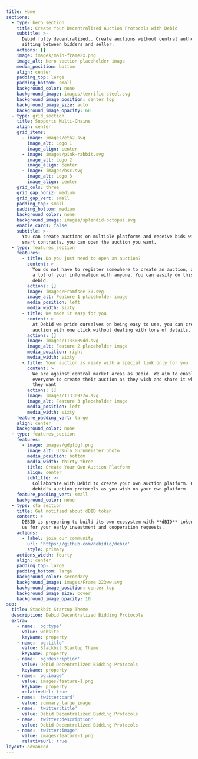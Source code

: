 ```yaml
---
title: Home
sections:
  - type: hero_section
    title: Create Your Decentralized Auction Protocols with Debid
    subtitle: >-
      Debid fully decentralized.. Create auctions without central authority
      sitting between bidders and seller.
    actions: []
    image: images/main-frame2x.png
    image_alt: Hero section placeholder image
    media_position: bottom
    align: center
    padding_top: large
    padding_bottom: small
    background_color: none
    background_image: images/terrific-steel.svg
    background_image_position: center top
    background_image_size: auto
    background_image_opacity: 60
  - type: grid_section
    title: Supports Multi-Chains
    align: center
    grid_items:
      - image: images/eth2.svg
        image_alt: Logo 1
        image_align: center
      - image: images/pink-rabbit.svg
        image_alt: Logo 2
        image_align: center
      - image: images/bsc.svg
        image_alt: Logo 3
        image_align: center
    grid_cols: three
    grid_gap_horiz: medium
    grid_gap_vert: small
    padding_top: small
    padding_bottom: medium
    background_color: none
    background_image: images/splendid-octopus.svg
    enable_cards: false
    subtitle: >-
      You can create auctions on multiple platforms and receive bids with Debid
      smart contracts, you can open the auction you want.
  - type: features_section
    features:
      - title: Do you just need to open an auction?
        content: >
          You do not have to register somewhere to create an auction, and share
          a lot of your information with anyone. You can easily do this by using
          debid.
        actions: []
        image: images/Framfsee 30.svg
        image_alt: Feature 1 placeholder image
        media_position: left
        media_width: sixty
      - title: We made it easy for you
        content: >
          At Debid we pride ourselves on being easy to use, you can create your
          auction with one click without dealing with tons of details.
        actions: []
        image: images/1133089dd.svg
        image_alt: Feature 2 placeholder image
        media_position: right
        media_width: sixty
      - title: Your auction is ready with a special link only for you
        content: >
          We are against central market areas as Debid. We aim to enable
          everyone to create their auction as they wish and share it wherever
          they want
        actions: []
        image: images/11330922w.svg
        image_alt: Feature 3 placeholder image
        media_position: left
        media_width: sixty
    feature_padding_vert: large
    align: center
    background_color: none
  - type: features_section
    features:
      - image: images/gdgfdgf.png
        image_alt: Ursula Gurnmeister photo
        media_position: bottom
        media_width: thirty-three
        title: Create Your Own Auction Platform
        align: center
        subtitle: >-
          Collaborate with Debid to create your own auction platform. Organize
          debid's auction protocols as you wish on your own platform
    feature_padding_vert: small
    background_color: none
  - type: cta_section
    title: Get notified about dBID token
    content: >
      DEBID is preparing to build its own ecosystem with **dBID** token, contact
      us for your early investment and cooperation requests.
    actions:
      - label: join our community
        url: 'https://github.com/debidio/debid'
        style: primary
    actions_width: fourty
    align: center
    padding_top: large
    padding_bottom: large
    background_color: secondary
    background_image: images/Frame 223ww.svg
    background_image_position: center top
    background_image_size: cover
    background_image_opacity: 10
seo:
  title: Stackbit Startup Theme
  description: Debid Decentralized Bidding Protocols
  extra:
    - name: 'og:type'
      value: website
      keyName: property
    - name: 'og:title'
      value: Stackbit Startup Theme
      keyName: property
    - name: 'og:description'
      value: Debid Decentralized Bidding Protocols
      keyName: property
    - name: 'og:image'
      value: images/feature-1.png
      keyName: property
      relativeUrl: true
    - name: 'twitter:card'
      value: summary_large_image
    - name: 'twitter:title'
      value: Debid Decentralized Bidding Protocols
    - name: 'twitter:description'
      value: Debid Decentralized Bidding Protocols
    - name: 'twitter:image'
      value: images/feature-1.png
      relativeUrl: true
layout: advanced
---
```


